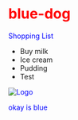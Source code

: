 # blue-dog

Shopping List

- Buy milk
- Ice cream
- Pudding
- Test

![Logo](https://s3.amazonaws.com/visitwinona/wp-content/uploads/2018/08/17063143/smaller-illu.png)

<style
  type="text/css">
h1 {color:red;}

p {color:blue;}
</style>

<p>okay is blue</p>
